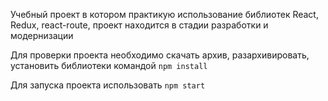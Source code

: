 Учебный проект в котором практикую использование библиотек React, Redux, react-route,
проект находится в стадии разработки и модернизации

Для проверки проекта необходимо скачать архив, разархивировать, установить библиотеки командой `npm install`

Для запуска проекта использовать `npm start`
